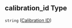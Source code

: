 ## calibration_id Type

`string` ([Calibration ID](iea43\_anemometer_calibration-properties-calibration-id.md))
